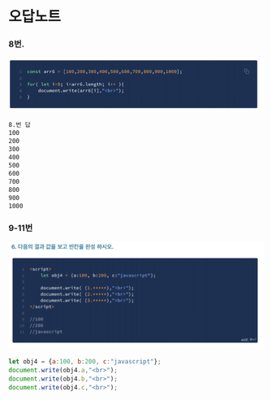 # 오답노트

### 8번.

![](.gitbook/assets/image%20%2817%29.png)

```text
8.번 답
100
200
300
400
500
600
700
800
900
1000
```

### 

### 9-11번

![](.gitbook/assets/image%20%2815%29.png)

```javascript
let obj4 = {a:100, b:200, c:"javascript"};
document.write(obj4.a,"<br>");
document.write(obj4.b,"<br>");
document.write(obj4.c,"<br>");
```






